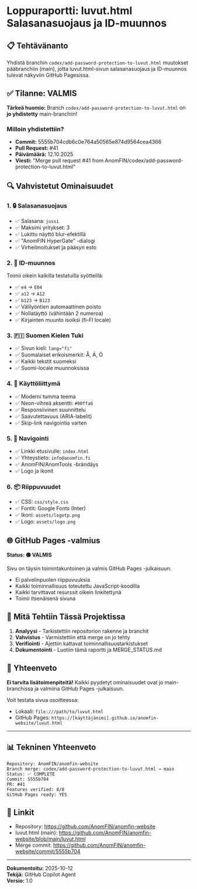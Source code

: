 # Loppuraportti: luvut.html Salasanasuojaus ja ID-muunnos

## 📋 Tehtävänanto
Yhdistä branchin `codex/add-password-protection-to-luvut.html` muutokset pääbranchiin (main), jotta luvut.html-sivun salasanasuojaus ja ID-muunnos tulevat näkyviin GitHub Pagesissa.

## ✅ Tilanne: VALMIS

**Tärkeä huomio:** Branch `codex/add-password-protection-to-luvut.html` on **jo yhdistetty** main-branchiin!

### Milloin yhdistettiin?
- **Commit:** 5555b704cdb6c0e764a50565e874d9564cea4366
- **Pull Request:** #41
- **Päivämäärä:** 12.10.2025
- **Viesti:** "Merge pull request #41 from AnomFIN/codex/add-password-protection-to-luvut.html"

## 🔍 Vahvistetut Ominaisuudet

### 1. 🔒 Salasanasuojaus
- ✅ Salasana: `jussi`
- ✅ Maksimi yritykset: 3
- ✅ Lukittu näyttö blur-efektillä
- ✅ "AnomFIN HyperGate" -dialogi
- ✅ Virheilmoitukset ja pääsyn esto

### 2. 🔄 ID-muunnos
Toimii oikein kaikilla testatuilla syötteillä:
- ✅ `e4` → `E04`
- ✅ `a12` → `A12`
- ✅ `b123` → `B123`
- ✅ Välilyöntien automaattinen poisto
- ✅ Nollatäyttö (vähintään 2 numeroa)
- ✅ Kirjainten muunto isoiksi (fi-FI locale)

### 3. 🇫🇮 Suomen Kielen Tuki
- ✅ Sivun kieli: `lang="fi"`
- ✅ Suomalaiset erikoismerkit: Å, Ä, Ö
- ✅ Kaikki tekstit suomeksi
- ✅ Suomi-locale muunnoksissa

### 4. 🎨 Käyttöliittymä
- ✅ Moderni tumma teema
- ✅ Neon-vihreä aksentti: `#00ffa6`
- ✅ Responsiivinen suunnittelu
- ✅ Saavutettavuus (ARIA-labelit)
- ✅ Skip-link navigointia varten

### 5. 🔗 Navigointi
- ✅ Linkki etusivulle: `index.html`
- ✅ Yhteystieto: `info@anomfin.fi`
- ✅ AnomFIN/AnomTools -brändäys
- ✅ Logo ja ikonit

### 6. 📦 Riippuvuudet
- ✅ CSS: `css/style.css`
- ✅ Fontit: Google Fonts (Inter)
- ✅ Ikoni: `assets/logotp.png`
- ✅ Logo: `assets/logo.png`

## 🌐 GitHub Pages -valmius

**Status: 🟢 VALMIS**

Sivu on täysin toimintakuntoinen ja valmis GitHub Pages -julkaisuun:
- Ei palvelinpuolen riippuvuuksia
- Kaikki toiminnallisuus toteutettu JavaScript-koodilla
- Kaikki tarvittavat resurssit oikein linkitettynä
- Toimii itsenäisenä sivuna

## 📝 Mitä Tehtiin Tässä Projektissa

1. **Analyysi** - Tarkistettiin repositorion rakenne ja branchit
2. **Vahvistus** - Varmistettiin että merge on jo tehty
3. **Verifiointi** - Ajettiin kattavat toiminnallisuustarkistukset
4. **Dokumentointi** - Luotiin tämä raportti ja MERGE_STATUS.md

## 🎯 Yhteenveto

**Ei tarvita lisätoimenpiteitä!** Kaikki pyydetyt ominaisuudet ovat jo main-branchissa ja valmiina GitHub Pages -julkaisuun.

Voit testata sivua osoitteessa:
- Lokaali: `file:///path/to/luvut.html`
- GitHub Pages: `https://[käyttäjänimi].github.io/anomfin-website/luvut.html`

---

## 📊 Tekninen Yhteenveto

```
Repository: AnomFIN/anomfin-website
Branch merge: codex/add-password-protection-to-luvut.html → main
Status: ✅ COMPLETE
Commit: 5555b704
PR: #41
Features verified: 8/8
GitHub Pages ready: YES
```

## 🔗 Linkit

- Repository: https://github.com/AnomFIN/anomfin-website
- luvut.html (main): https://github.com/AnomFIN/anomfin-website/blob/main/luvut.html
- Merge commit: https://github.com/AnomFIN/anomfin-website/commit/5555b704

---

**Dokumentoitu:** 2025-10-12  
**Tekijä:** GitHub Copilot Agent  
**Versio:** 1.0
